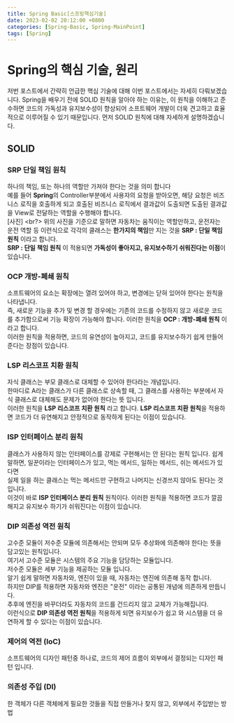```yaml
---
title: Spring Basic[스프링핵심기술]
date: 2023-02-02 20:12:00 +0800
categories: [Spring-Basic, Spring-MainPoint]
tags: [Spring]
---
```


# Spring의 핵심 기술, 원리
저번 포스트에서 간략히 언급한 핵심 기술에 대해 이번 포스트에서는 자세히 다뤄보겠습니다. Spring을 배우기 전에 SOLID 원칙을 알아야 하는 이유는, 이 원칙을 이해하고 준수하면 코드의 가독성과 유지보수성이 향상되어 소프트웨어 개발이 더욱 견고하고 효율적으로 이루어질 수 있기 때문입니다. 먼저 SOLID 원칙에 대해 자세하게 설명하겠습니다.

## SOLID
### SRP 단일 책임 원칙
하나의 책임, 또는 하나의 역할만 가져야 한다는 것을 의미 합니다<br/>
예를 들어 **Spring**의 Controller부분에서 사용자의 요청을 받아오면, 해당 요청은 비즈니스 로직을 호출하게 되고 호출된 비즈니스 로직에서 결과값이 도출되면 도출된 결과값을 View로 전달하는 역할을 수행해야 합니다.<br/>
[사진] <br?>
위의 사진을 기준으로 말하면  자동차는 움직이는 역할만하고, 운전자는 운전 역할 등 이런식으로 각각의 클래스는 **한가지의 책임**만 지는 것을 **SRP : 단일 책임 원칙** 이라고 합니다.<br/>
**SRP : 단일 책임 원칙** 이 적용되면 **가독성이 좋아지고, 유지보수하기 쉬워진다는 이점**이 있습니다.<br/>

### OCP 개방-폐쇄 원칙
소프트웨어의 요소는 확장에는 열려 있어야 하고, 변경에는 닫혀 있어야 한다는 원칙을 나타냅니다.<br/>
즉, 새로운 기능을 추가 및 변경 할 경우에는 기존의 코드를 수정하지 않고 새로운 코드를 추가함으로써 기능 확장이 가능해야 합니다. 이러한 원칙을 **OCP : 개방-폐쇄 원칙** 이라고 합니다.<br/>
이러한 원칙을 적용하면, 코드의 유연성이 높아지고, 코드를 유지보수하기 쉽게 만들어 준다는 장점이 있습니다.<br/>

### LSP 리스코프 치환 원칙
자식 클래스는 부모 클래스로 대체할 수 있어야 한다라는 개념입니다.<br/>
한마디로 A라는 클래스가 다른 클래스로 상속할 때, 그 클래스를 사용하는 부분에서 자식 클래스로 대체해도 문제가 없어야 한다는 뜻 입니다.<br/>
이러한 원칙을 **LSP 리스코프 치환 원칙** 라고 합니다.
**LSP 리스코프 치환 원칙**을 적용하면 코드가 더 유연해지고 안정적으로 동작하게 된다는 이점이 있습니다.<br/>

### ISP 인터페이스 분리 원칙
클래스가 사용하지 않는 인터페이스를 강제로 구현해서는 안 된다는 원칙 입니다.
쉽게 말하면, 일꾼이라는 인터페이스가 있고, 먹는 메서드, 일하는 메서드, 쉬는 메서드가 있다면<br/>
실제 일을 하는 클래스는 먹는 메서드만 구현하고 나머지는 신경쓰지 않아도 된다는 것입니다.<br/>
이것이 바로 **ISP 인터페이스 분리 원칙** 원칙이다.
이러한 원칙을 적용하면 코드가 깔끔해지고 유지보수 하기가 쉬워진다는 이점이 있습니다.

### DIP 의존성 역전 원칙
고수준 모듈이 저수준 모듈에 의존해서는 안되며 모두 추상화에 의존해야 한다는 뜻을 담고있는 원칙입니다.<br/>
여기서 고수준 모듈은 시스템의 주요 기능을 담당하는 모듈입니다.<br/>
저수준 모듈은 세부 기능을 제공하는 모듈 입니다.<br/> 
알기 쉽게 말하면 자동차와, 엔진이 있을 때, 자동차는 엔진에 의존해 동작 합니다.<br/>
하지만 DIP를 적용하면 자동차와 엔진은 "운전" 이라는 공통된 개념에 의존하게 만듭니다.<br/>
추후에 엔진을 바꾸더라도 자동차의 코드를 건드리지 않고 교체가 가능해집니다.<br/>
이런식으로 **DIP 의존성 역전 원칙**을 적용하게 되면 유지보수가 쉽고 와 시스템을 더 유연하게 할 수 있다는 이점이 있습니다.<br/>


### 제어의 역전 (IoC)
소프트웨어의 디자인 패턴중 하나로, 코드의 제어 흐름이 외부에서 결정되는 디자인 패턴 입니다.<br/>

### 의존성 주입 (DI)
한 객체가 다른 객체에게 필요한 것들을 직접 만들거나 찾지 않고, 외부에서 주입받는 방법<br/>